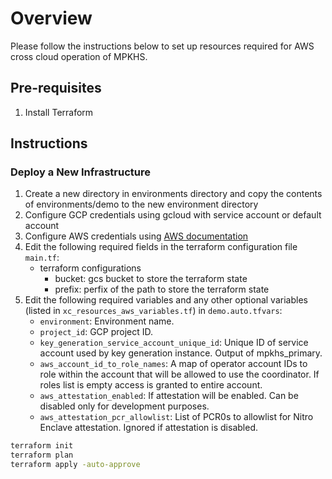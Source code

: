 # Overview

Please follow the instructions below to set up resources required for
AWS cross cloud operation of MPKHS.

## Pre-requisites

1. Install Terraform

## Instructions

### Deploy a New Infrastructure

1. Create a new directory in environments directory and copy the contents of
   environments/demo to the new environment directory
2. Configure GCP credentials using gcloud with service account or default
   account
3. Configure AWS credentials
   using [AWS documentation](https://docs.aws.amazon.com/cli/latest/userguide/cli-configure-quickstart.html)
4. Edit the following required fields in the terraform configuration
   file `main.tf`:
    - terraform configurations
        - bucket: gcs bucket to store the terraform state
        - prefix: perfix of the path to store the terraform state
5. Edit the following required variables and any other optional variables
   (listed in `xc_resources_aws_variables.tf`) in `demo.auto.tfvars`:
    - `environment`: Environment name.
    - `project_id`: GCP project ID.
    - `key_generation_service_account_unique_id`: Unique ID of service account
      used by key generation instance. Output of mpkhs_primary.
    - `aws_account_id_to_role_names`: A map of operator account IDs to role
      within the account that will be allowed to use the coordinator. If roles
      list is empty access is granted to entire account.
    - `aws_attestation_enabled`: If attestation will be enabled. Can be disabled
      only for development purposes.
    - `aws_attestation_pcr_allowlist`: List of PCR0s to allowlist for Nitro
      Enclave attestation. Ignored if attestation is disabled.

```bash
terraform init
terraform plan
terraform apply -auto-approve
```
